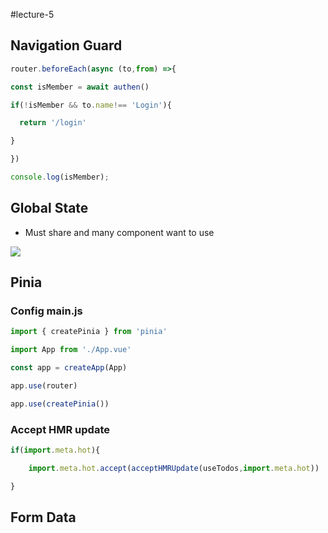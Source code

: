 #lecture-5

## Navigation Guard

```js
router.beforeEach(async (to,from) =>{

const isMember = await authen()

if(!isMember && to.name!== 'Login'){

  return '/login'

}

})

console.log(isMember);
```


## Global State
- Must share and many component want to use

![](https://i.imgur.com/c91DFCx.png)


## Pinia

### Config main.js
```js
import { createPinia } from 'pinia'

import App from './App.vue'

const app = createApp(App)

app.use(router)

app.use(createPinia())
```

### Accept HMR update
```js
if(import.meta.hot){

    import.meta.hot.accept(acceptHMRUpdate(useTodos,import.meta.hot))

}
```


## Form Data